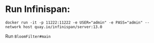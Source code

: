 # Run Infinispan:
```shell
docker run -it -p 11222:11222 -e USER="admin" -e PASS="admin" --network host quay.io/infinispan/server:13.0
```

Run `BloomFilter#main`